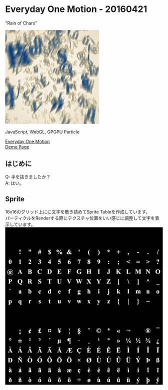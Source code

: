 # Everyday One Motion - 20160421  

"Rain of Chars"  

![](20160421.gif)  

JavaScript, WebGL, GPGPU Particle  

[Everyday One Motion](http://motions.work/motion/198)  
[Demo Page](http://fms-cat-eom.github.io/20160421/dist)  

## はじめに

Q: 手を抜きましたか？  
A: はい。

## Sprite

16x16のグリッド上にに文字を敷き詰めてSprite Tableを作成しています。  
パーティクルをRenderする際にテクスチャ位置をいい感じに調整して文字を表示しています。  
![](spriteTable.png)
